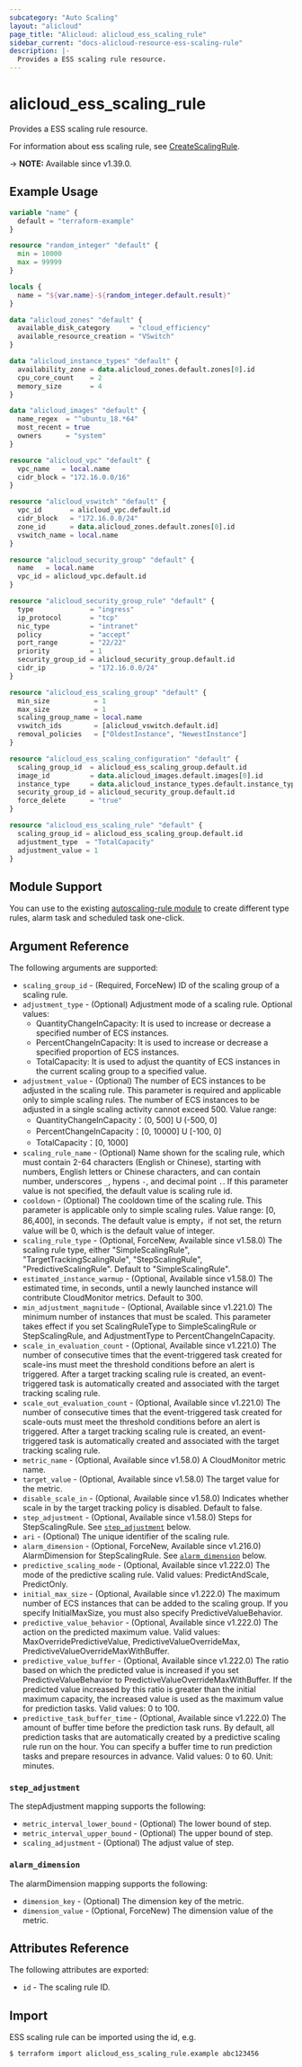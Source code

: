 ```yaml
---
subcategory: "Auto Scaling"
layout: "alicloud"
page_title: "Alicloud: alicloud_ess_scaling_rule"
sidebar_current: "docs-alicloud-resource-ess-scaling-rule"
description: |-
  Provides a ESS scaling rule resource.
---
```


# alicloud_ess_scaling_rule

Provides a ESS scaling rule resource.

For information about ess scaling rule, see [CreateScalingRule](https://www.alibabacloud.com/help/en/auto-scaling/latest/createscalingrule).

-> **NOTE:** Available since v1.39.0.

## Example Usage

```terraform
variable "name" {
  default = "terraform-example"
}

resource "random_integer" "default" {
  min = 10000
  max = 99999
}

locals {
  name = "${var.name}-${random_integer.default.result}"
}

data "alicloud_zones" "default" {
  available_disk_category     = "cloud_efficiency"
  available_resource_creation = "VSwitch"
}

data "alicloud_instance_types" "default" {
  availability_zone = data.alicloud_zones.default.zones[0].id
  cpu_core_count    = 2
  memory_size       = 4
}

data "alicloud_images" "default" {
  name_regex  = "^ubuntu_18.*64"
  most_recent = true
  owners      = "system"
}

resource "alicloud_vpc" "default" {
  vpc_name   = local.name
  cidr_block = "172.16.0.0/16"
}

resource "alicloud_vswitch" "default" {
  vpc_id       = alicloud_vpc.default.id
  cidr_block   = "172.16.0.0/24"
  zone_id      = data.alicloud_zones.default.zones[0].id
  vswitch_name = local.name
}

resource "alicloud_security_group" "default" {
  name   = local.name
  vpc_id = alicloud_vpc.default.id
}

resource "alicloud_security_group_rule" "default" {
  type              = "ingress"
  ip_protocol       = "tcp"
  nic_type          = "intranet"
  policy            = "accept"
  port_range        = "22/22"
  priority          = 1
  security_group_id = alicloud_security_group.default.id
  cidr_ip           = "172.16.0.0/24"
}

resource "alicloud_ess_scaling_group" "default" {
  min_size           = 1
  max_size           = 1
  scaling_group_name = local.name
  vswitch_ids        = [alicloud_vswitch.default.id]
  removal_policies   = ["OldestInstance", "NewestInstance"]
}

resource "alicloud_ess_scaling_configuration" "default" {
  scaling_group_id  = alicloud_ess_scaling_group.default.id
  image_id          = data.alicloud_images.default.images[0].id
  instance_type     = data.alicloud_instance_types.default.instance_types[0].id
  security_group_id = alicloud_security_group.default.id
  force_delete      = "true"
}

resource "alicloud_ess_scaling_rule" "default" {
  scaling_group_id = alicloud_ess_scaling_group.default.id
  adjustment_type  = "TotalCapacity"
  adjustment_value = 1
}
```

## Module Support

You can use to the existing [autoscaling-rule module](https://registry.terraform.io/modules/terraform-alicloud-modules/autoscaling-rule/alicloud) 
to create different type rules, alarm task and scheduled task one-click.

## Argument Reference

The following arguments are supported:

* `scaling_group_id` - (Required, ForceNew) ID of the scaling group of a scaling rule.
* `adjustment_type` - (Optional) Adjustment mode of a scaling rule. Optional values:
    - QuantityChangeInCapacity: It is used to increase or decrease a specified number of ECS instances.
    - PercentChangeInCapacity: It is used to increase or decrease a specified proportion of ECS instances.
    - TotalCapacity: It is used to adjust the quantity of ECS instances in the current scaling group to a specified value.
* `adjustment_value` - (Optional) The number of ECS instances to be adjusted in the scaling rule. This parameter is required and applicable only to simple scaling rules. The number of ECS instances to be adjusted in a single scaling activity cannot exceed 500. Value range:
    - QuantityChangeInCapacity：(0, 500] U (-500, 0]
    - PercentChangeInCapacity：[0, 10000] U [-100, 0]
    - TotalCapacity：[0, 1000]
* `scaling_rule_name` - (Optional) Name shown for the scaling rule, which must contain 2-64 characters (English or Chinese), starting with numbers, English letters or Chinese characters, and can contain number, underscores `_`, hypens `-`, and decimal point `.`. If this parameter value is not specified, the default value is scaling rule id. 
* `cooldown` - (Optional) The cooldown time of the scaling rule. This parameter is applicable only to simple scaling rules. Value range: [0, 86,400], in seconds. The default value is empty，if not set, the return value will be 0, which is the default value of integer.
* `scaling_rule_type` - (Optional, ForceNew, Available since v1.58.0) The scaling rule type, either "SimpleScalingRule", "TargetTrackingScalingRule", "StepScalingRule", "PredictiveScalingRule". Default to "SimpleScalingRule".
* `estimated_instance_warmup` - (Optional, Available since v1.58.0) The estimated time, in seconds, until a newly launched instance will contribute CloudMonitor metrics. Default to 300.
* `min_adjustment_magnitude` - (Optional, Available since v1.221.0) The minimum number of instances that must be scaled. This parameter takes effect if you set ScalingRuleType to SimpleScalingRule or StepScalingRule, and AdjustmentType to PercentChangeInCapacity.
* `scale_in_evaluation_count` - (Optional, Available since v1.221.0) The number of consecutive times that the event-triggered task created for scale-ins must meet the threshold conditions before an alert is triggered. After a target tracking scaling rule is created, an event-triggered task is automatically created and associated with the target tracking scaling rule.
* `scale_out_evaluation_count` - (Optional, Available since v1.221.0) The number of consecutive times that the event-triggered task created for scale-outs must meet the threshold conditions before an alert is triggered. After a target tracking scaling rule is created, an event-triggered task is automatically created and associated with the target tracking scaling rule.
* `metric_name` - (Optional, Available since v1.58.0) A CloudMonitor metric name.
* `target_value` - (Optional, Available since v1.58.0) The target value for the metric.
* `disable_scale_in` - (Optional, Available since v1.58.0) Indicates whether scale in by the target tracking policy is disabled. Default to false.
* `step_adjustment` - (Optional, Available since v1.58.0) Steps for StepScalingRule. See [`step_adjustment`](#step_adjustment) below.
* `ari` - (Optional) The unique identifier of the scaling rule.
* `alarm_dimension` - (Optional, ForceNew, Available since v1.216.0) AlarmDimension for StepScalingRule. See [`alarm_dimension`](#alarm_dimension) below.
* `predictive_scaling_mode` - (Optional, Available since v1.222.0) The mode of the predictive scaling rule. Valid values: PredictAndScale, PredictOnly.
* `initial_max_size` - (Optional, Available since v1.222.0) The maximum number of ECS instances that can be added to the scaling group. If you specify InitialMaxSize, you must also specify PredictiveValueBehavior.
* `predictive_value_behavior` - (Optional, Available since v1.222.0) The action on the predicted maximum value. Valid values: MaxOverridePredictiveValue, PredictiveValueOverrideMax, PredictiveValueOverrideMaxWithBuffer.
* `predictive_value_buffer` - (Optional, Available since v1.222.0) The ratio based on which the predicted value is increased if you set PredictiveValueBehavior to PredictiveValueOverrideMaxWithBuffer. If the predicted value increased by this ratio is greater than the initial maximum capacity, the increased value is used as the maximum value for prediction tasks. Valid values: 0 to 100.
* `predictive_task_buffer_time` - (Optional, Available since v1.222.0) The amount of buffer time before the prediction task runs. By default, all prediction tasks that are automatically created by a predictive scaling rule run on the hour. You can specify a buffer time to run prediction tasks and prepare resources in advance. Valid values: 0 to 60. Unit: minutes.




### `step_adjustment`

The stepAdjustment mapping supports the following:

* `metric_interval_lower_bound` - (Optional) The lower bound of step.
* `metric_interval_upper_bound` - (Optional) The upper bound of step.
* `scaling_adjustment` - (Optional) The adjust value of step.

### `alarm_dimension`

The alarmDimension mapping supports the following:

* `dimension_key` - (Optional) The dimension key of the metric.
* `dimension_value` - (Optional, ForceNew) The dimension value of the metric.


## Attributes Reference

The following attributes are exported:

* `id` - The scaling rule ID.

## Import

ESS scaling rule can be imported using the id, e.g.

```shell
$ terraform import alicloud_ess_scaling_rule.example abc123456
```
